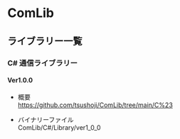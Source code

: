 # ComLib  
## ライブラリー一覧  
### C# 通信ライブラリー  
#### Ver1.0.0
* 概要  
<https://github.com/tsushoji/ComLib/tree/main/C%23>

* バイナリーファイル  
ComLib/C#/Library/ver1_0_0  
